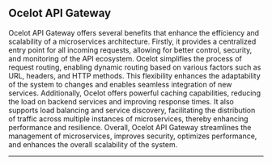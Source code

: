 ## Ocelot API Gateway

Ocelot API Gateway offers several benefits that enhance the efficiency and scalability of a microservices architecture. Firstly, it provides a centralized entry point for all incoming requests, allowing for better control, security, and monitoring of the API ecosystem. Ocelot simplifies the process of request routing, enabling dynamic routing based on various factors such as URL, headers, and HTTP methods. This flexibility enhances the adaptability of the system to changes and enables seamless integration of new services. Additionally, Ocelot offers powerful caching capabilities, reducing the load on backend services and improving response times. It also supports load balancing and service discovery, facilitating the distribution of traffic across multiple instances of microservices, thereby enhancing performance and resilience. Overall, Ocelot API Gateway streamlines the management of microservices, improves security, optimizes performance, and enhances the overall scalability of the system.

---

